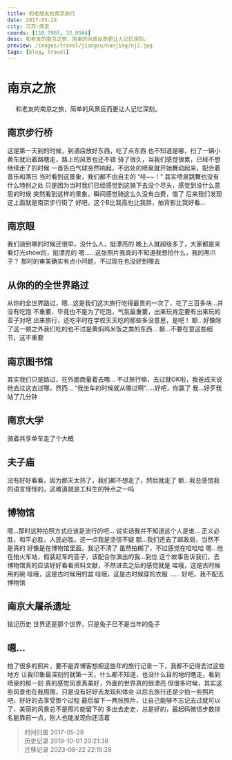 ```yaml
---
title: 和老朋友的南京旅行
date: 2017-05-28
city: 江苏-南京
coords: [118.7965, 32.0584]
desc: 和老友的南京之旅，简单的风景反而更让人记忆深刻。
preview: /images/travel/jiangsu/nanjing/nj2.jpg
tags: [blog, travel]
---
```


# 南京之旅

<span>
&nbsp;&nbsp;&nbsp;&nbsp;
和老友的南京之旅，简单的风景反而更让人记忆深刻。
</span>

<!-- more -->

## 南京步行桥

这是第一天到的时候，到酒店放好东西，吃了点东西
也不知道是哪，扫了一辆小黄车就沿着路瞎走，路上的风景也还不错
骑了很久，当我们感觉很累，已经不想继续走了的时候
一首告白气球突然响起，不远处的喷泉就开始舞动起来，配合着音乐和落日
当时看到这景象，我们都不由自主的 “哇~~！”
其实喷泉跳舞也没有什么特别之处
只是因为当时我们已经感觉到这骑下去没个尽头，感觉到没什么意思的时候
突然看到这样的景象，瞬间感觉骑这么久没有白费，值了
后来我们发现这上面就是南京步行街了
<ImgComp src="/images/travel/jiangsu/nanjing/nj4.jpg" />
<ImgComp src="/images/travel/jiangsu/nanjing/nj5.jpg" />
好吧，这个B比我高也比我胖，拍背影比我好看...
<ImgComp src="/images/travel/jiangsu/nanjing/dan2.jpg" />
<ImgComp src="/images/travel/jiangsu/nanjing/me2.jpg" />

## 南京眼

我们骑到哪的时候还很早，没什么人，挺漂亮的
<ImgComp src="/images/travel/jiangsu/nanjing/dan1.jpg" />
<ImgComp src="/images/travel/jiangsu/nanjing/me1.jpg" />
晚上人就超级多了，大家都是来看灯光show的，挺漂亮的
<ImgComp src="/images/travel/jiangsu/nanjing/nj3.jpg" />
<ImgComp src="/images/travel/jiangsu/nanjing/nj2.jpg" />
嗯......这张照片我真的不知道我想拍什么，我的黑爪子？
那时的审美确实有点小问题，不过现在也没好到哪去
<ImgComp src="/images/travel/jiangsu/nanjing/s.jpg" />

## 从你的的全世界路过

从你的全世界路过，嗯...这是我们这次旅行吃得最贵的一次了，花了三百多块...并没有吃饱
不重要，毕竟也不是为了吃饱，气氛最重要，出来玩肯定要有出来玩的亚子对吧
出来旅行，还吃平时在学校天天吃的那些多没意思，是吧！
额...好像除了这一顿之外我们吃的也不过是黄焖鸡米饭之类的东西...
额...不要在意这些细节，这不重要
<ImgComp src="/images/travel/jiangsu/nanjing/c.jpg" />

## 南京图书馆

其实我们只是路过，在外面商量着去哪...
不过旅行嘛，去过就OK啦，我爸成天说他去过这去过哪，然而...
“我坐车的时候就从哪过啊”.....好吧，你赢了
我...好歹我站了几分钟
<ImgComp src="/images/travel/jiangsu/nanjing/nj1.jpg" />

## 南京大学

骑着共享单车走了个大概
<ImgComp src="/images/travel/jiangsu/nanjing/nj.jpg" />

## 夫子庙

没有好好看看，因为那天太热了，我们都不想走了，然后就走了
额...我总感觉我的语言怪怪的，这难道就是工科生的特点之一吗
<ImgComp src="/images/travel/jiangsu/nanjing/fzm.jpg" />

## 博物馆

嗯...那时这种拍照方式应该是流行的吧...
说实话我并不知道这个人是谁...
<ImgComp src="/images/travel/jiangsu/nanjing/me4.jpg" />
<ImgComp src="/images/travel/jiangsu/nanjing/dan3.jpg" />
正义必胜，和平必胜，人民必胜。这一点我是坚信不疑
<ImgComp src="/images/travel/jiangsu/nanjing/w.jpg" />
额...我们还去了邮政局，当然不是真的
<ImgComp src="/images/travel/jiangsu/nanjing/y.jpg" />
好像是在博物馆里面，我记不清了
虽然拍糊了，不过感觉在哈哈哈
<ImgComp src="/images/travel/jiangsu/nanjing/me3.jpg" />
嗯...他在拍火车站，假装赶车的亚子，该配合你演出的我...到位
<ImgComp src="/images/travel/jiangsu/nanjing/h.jpg" />
这个故事告诉我们，去博物馆真的应该好好看看资料文献，不然进去之后的感觉就是
哇哦，这是古时候用的碗
哇哦，这是古时候用的盆
哇哦，这是古时候穿的衣服
......
好吧，我不配去博物馆

## 南京大屠杀遗址

铭记历史
<ImgComp src="/images/travel/jiangsu/nanjing/p1.jpg" />
世界还是那个世界，只是兔子已不是当年的兔子

## 嗯...

拍了很多的照片，要不是弄博客想把这些年的旅行记录一下，我都不记得去过这些地方
让我印象最深刻的就第一天，什么都不知道，也没什么目的地的瞎走，看到喷泉的那一刻
真的感觉风景真美好，外面的世界真的很漂亮
但很多时候，其实这些风景也在我周围，只是没有好好去发现和体会
以后去旅行还是少拍一些照片吧，好好的去享受那个过程
最后留下一两张照片，让自己能够不忘记去过就可以了，美丽的风景总不是照片能留下的
多出去走走，总是好的，最起码微信步数排名能靠前一点，别人也能发现你还活着

> 时间归属 2017-05-28<br/>
> 历史记录 2019-10-01 20:21:38<br/>
> 迁移记录 2023-08-22 22:15:28
